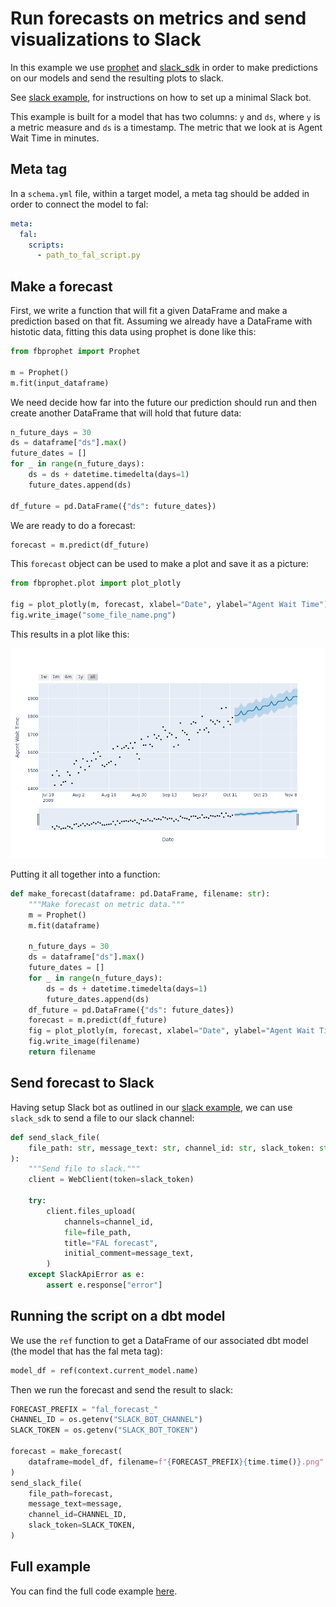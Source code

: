 # Run forecasts on metrics and send visualizations to Slack

In this example we use [prophet](https://facebook.github.io/prophet/) and [slack_sdk](https://slack.dev/python-slack-sdk/) in order to make predictions on our models and send the resulting plots to slack.

See [slack example](slack-example.md), for instructions on how to set up a minimal Slack bot.

This example is built for a model that has two columns: `y` and `ds`, where `y` is a metric measure and `ds` is a timestamp. The metric that we look at is Agent Wait Time in minutes.

## Meta tag

In a `schema.yml` file, within a target model, a meta tag should be added in order to connect the model to fal:

```yaml
meta:
  fal:
    scripts:
      - path_to_fal_script.py
```

## Make a forecast

First, we write a function that will fit a given DataFrame and make a prediction based on that fit. Assuming we already have a DataFrame with histotic data, fitting this data using prophet is done like this:

```python
from fbprophet import Prophet

m = Prophet()
m.fit(input_dataframe)
```

We need decide how far into the future our prediction should run and then create another DataFrame that will hold that future data:

```python
n_future_days = 30
ds = dataframe["ds"].max()
future_dates = []
for _ in range(n_future_days):
    ds = ds + datetime.timedelta(days=1)
    future_dates.append(ds)

df_future = pd.DataFrame({"ds": future_dates})
```

We are ready to do a forecast:

```python
forecast = m.predict(df_future)
```

This `forecast` object can be used to make a plot and save it as a picture:

```python
from fbprophet.plot import plot_plotly

fig = plot_plotly(m, forecast, xlabel="Date", ylabel="Agent Wait Time")
fig.write_image("some_file_name.png")
```

This results in a plot like this:

![Forecast plot](fal_forecast_1636707573.278499.png)

Putting it all together into a function:

```python
def make_forecast(dataframe: pd.DataFrame, filename: str):
    """Make forecast on metric data."""
    m = Prophet()
    m.fit(dataframe)

    n_future_days = 30
    ds = dataframe["ds"].max()
    future_dates = []
    for _ in range(n_future_days):
        ds = ds + datetime.timedelta(days=1)
        future_dates.append(ds)
    df_future = pd.DataFrame({"ds": future_dates})
    forecast = m.predict(df_future)
    fig = plot_plotly(m, forecast, xlabel="Date", ylabel="Agent Wait Time")
    fig.write_image(filename)
    return filename
```

## Send forecast to Slack

Having setup Slack bot as outlined in our [slack example](slack_example.md), we can use `slack_sdk` to send a file to our slack channel:

```python
def send_slack_file(
    file_path: str, message_text: str, channel_id: str, slack_token: str
):
    """Send file to slack."""
    client = WebClient(token=slack_token)

    try:
        client.files_upload(
            channels=channel_id,
            file=file_path,
            title="FAL forecast",
            initial_comment=message_text,
        )
    except SlackApiError as e:
        assert e.response["error"]
```

## Running the script on a dbt model

We use the `ref` function to get a DataFrame of our associated dbt model (the model that has the fal meta tag):

```python
model_df = ref(context.current_model.name)
```

Then we run the forecast and send the result to slack:

```python
FORECAST_PREFIX = "fal_forecast_"
CHANNEL_ID = os.getenv("SLACK_BOT_CHANNEL")
SLACK_TOKEN = os.getenv("SLACK_BOT_TOKEN")

forecast = make_forecast(
    dataframe=model_df, filename=f"{FORECAST_PREFIX}{time.time()}.png"
)
send_slack_file(
    file_path=forecast,
    message_text=message,
    channel_id=CHANNEL_ID,
    slack_token=SLACK_TOKEN,
)
```

## Full example

You can find the full code example [here](https://github.com/fal-ai/fal_dbt_examples/blob/main/fal_scripts/forecast_slack.py).
